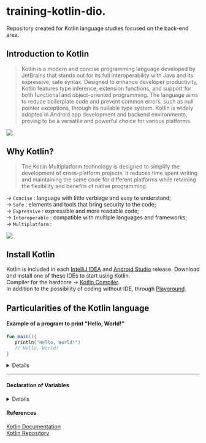 # training-kotlin-dio.

 Repository created for Kotlin language studies focused on the back-end area.

## Introduction to Kotlin

<blockquote>
 Kotlin is a modern and concise programming language developed by JetBrains that stands out for its full interoperability with Java and its expressive, safe syntax. Designed to enhance developer productivity, Kotlin features type inference, extension functions, and support for both functional and object-oriented programming. The language aims to reduce boilerplate code and prevent common errors, such as null pointer exceptions, through its nullable type system. Kotlin is widely adopted in Android app development and backend environments, proving to be a versatile and powerful choice for various platforms.
</blockquote> 

![](https://miro.medium.com/v2/resize:fit:1000/1*yduce6FO0VxRVHvaKL0-qg.jpeg)
## Why Kotlin? 

<blockquote>
 The Kotlin Multiplatform technology is designed to simplify the development of cross-platform projects. It reduces time spent writing and maintaining the same code for different platforms while retaining the flexibility and benefits of native programming.
</blockquote>

-> `Concise` : language with little verbiage and easy to understand;<br>
-> `Safe` : elements and tools that bring security to the code;<br>
-> `Expressive` : expressible and more readable code;<br>
-> `Interoperable` : compatible with multiple languages and frameworks;<br>
-> `Multiplatform` : <br>

 ![](https://kotlinlang.org/docs/images/kotlin-multiplatform.svg)

## Install Kotlin

Kotlin is included in each [IntelliJ IDEA](https://www.jetbrains.com/idea/download/?section=windows) and [Android Studio](https://developer.android.com/studio?hl=pt-br) release. Download and install one of these IDEs to start using Kotlin.<br>
Compiler for the hardcore -> [Kotlin Compiler](https://github.com/JetBrains/kotlin/releases/download/v2.0.0/kotlin-compiler-2.0.0.zip). <br>
In addition to the possibility of coding without IDE, through [Playground](https://play.kotlinlang.org/?_gl=1*1la0dm5*_gcl_au*MTEyMDg5NjQyMy4xNzI1NTQ4NzQz*_ga*MzgzNTY0MDcwLjE3MjU1NDg3Mzk.*_ga_9J976DJZ68*MTcyNTYyNTUwMS4yLjEuMTcyNTYyNjU5Mi42MC4wLjA.#eyJ2ZXJzaW9uIjoiMi4wLjIwIiwicGxhdGZvcm0iOiJqYXZhIiwiYXJncyI6IiIsIm5vbmVNYXJrZXJzIjp0cnVlLCJ0aGVtZSI6ImlkZWEiLCJjb2RlIjoiLyoqXG4gKiBZb3UgY2FuIGVkaXQsIHJ1biwgYW5kIHNoYXJlIHRoaXMgY29kZS5cbiAqIHBsYXkua290bGlubGFuZy5vcmdcbiAqL1xuZnVuIG1haW4oKSB7XG4gICAgbnVtYmVyID0gMTA7XG5cdHN0cmluZyhudW1iZXIpO1xufVxuXG5mdW4gc3RyaW5nKCl7XG4gICAgaWYobnVtKVxufSJ9).

## Particularities of the Kotlin language

#### Example of a program to print "Hello, World!"

 ~~~kotlin
 fun main(){
    println("Hello, World!")
    // Hello, World!
 }
 ~~~

<details>
 - fun is used to declare a function;<br>
 - The main(  ) function is where your program starts from;<br>
 - The body of a function is written within curly braces {  };<br>
 - println(  ) and print(  ) functions print their arguments to standard output;
</details>
<hr>

#### Declaration of Variables 

<details>
 
</details>





#### References
[Kotlin Documentation](https://kotlinlang.org/docs/home.html) <br>
[Kotlin Repository](https://github.com/JetBrains/kotlin)
